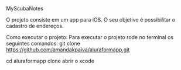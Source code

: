 
MyScubaNotes

O projeto consiste em um app para iOS. O seu objetivo é possibilitar o cadastro de endereços.


Como executar o projeto:
Para executar o projeto rode no terminal os seguintes comandos: git clone
https://github.com/amandakpaiva/aluraformapp.git

cd aluraformapp 
clone
abrir o xcode

